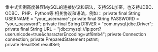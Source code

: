 集中式实例高度兼容MySQL的连接协议和语法，支持SSL加密，也支持JDBC、ODBC、PHP、Python等      相关协议和语法，例如：
private final String USERNAME = "your_username";
private final String PASSWORD = "your_password";
private final String DRIVER = "com.mysql.jdbc.Driver";   
private final String URL = "jdbc:mysql://ip:port?userunicode=true&characterEncoding=utf8mb4";
private Connection connection;
private PreparedStatement pstmt;  
private ResultSet resultSet;
